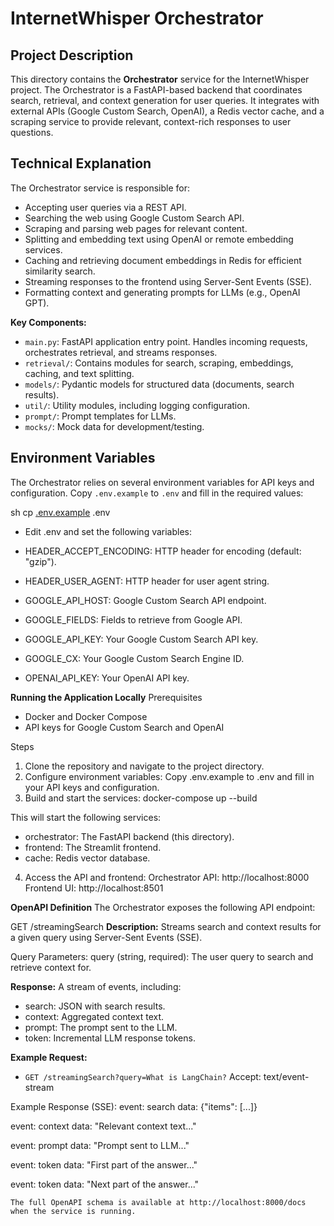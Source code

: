 # InternetWhisper Orchestrator

## Project Description

This directory contains the **Orchestrator** service for the InternetWhisper project. The Orchestrator is a FastAPI-based backend that coordinates search, retrieval, and context generation for user queries. It integrates with external APIs (Google Custom Search, OpenAI), a Redis vector cache, and a scraping service to provide relevant, context-rich responses to user questions.

## Technical Explanation

The Orchestrator service is responsible for:
- Accepting user queries via a REST API.
- Searching the web using Google Custom Search API.
- Scraping and parsing web pages for relevant content.
- Splitting and embedding text using OpenAI or remote embedding services.
- Caching and retrieving document embeddings in Redis for efficient similarity search.
- Streaming responses to the frontend using Server-Sent Events (SSE).
- Formatting context and generating prompts for LLMs (e.g., OpenAI GPT).

**Key Components:**
- `main.py`: FastAPI application entry point. Handles incoming requests, orchestrates retrieval, and streams responses.
- `retrieval/`: Contains modules for search, scraping, embeddings, caching, and text splitting.
- `models/`: Pydantic models for structured data (documents, search results).
- `util/`: Utility modules, including logging configuration.
- `prompt/`: Prompt templates for LLMs.
- `mocks/`: Mock data for development/testing.

## Environment Variables

The Orchestrator relies on several environment variables for API keys and configuration. Copy `.env.example` to `.env` and fill in the required values:

sh
cp [.env.example](http://_vscodecontentref_/0) .env

- Edit .env and set the following variables:

- HEADER_ACCEPT_ENCODING: HTTP header for encoding (default: "gzip").
- HEADER_USER_AGENT: HTTP header for user agent string.
- GOOGLE_API_HOST: Google Custom Search API endpoint.
- GOOGLE_FIELDS: Fields to retrieve from Google API.
- GOOGLE_API_KEY: Your Google Custom Search API key.
- GOOGLE_CX: Your Google Custom Search Engine ID.
- OPENAI_API_KEY: Your OpenAI API key.


**Running the Application Locally**
Prerequisites
- Docker and Docker Compose
- API keys for Google Custom Search and OpenAI

Steps
1. Clone the repository and navigate to the project directory.
2. Configure environment variables:
    Copy .env.example to .env and fill in your API keys and configuration.
3. Build and start the services:
    docker-compose up --build

This will start the following services:
-   orchestrator: The FastAPI backend (this directory).
-   frontend: The Streamlit frontend.
-   cache: Redis vector database.

4. Access the API and frontend:
Orchestrator API: http://localhost:8000
Frontend UI: http://localhost:8501

**OpenAPI Definition**
The Orchestrator exposes the following API endpoint:

GET /streamingSearch
**Description:**
Streams search and context results for a given query using Server-Sent Events (SSE).

Query Parameters:
query (string, required): The user query to search and retrieve context for.

**Response:**
A stream of events, including:

- search: JSON with search results.
- context: Aggregated context text.
- prompt: The prompt sent to the LLM.
- token: Incremental LLM response tokens.

**Example Request:**
- `GET /streamingSearch?query=What is LangChain?`
Accept: text/event-stream

Example Response (SSE):
event: search
data: {"items": [...]}

event: context
data: "Relevant context text..."

event: prompt
data: "Prompt sent to LLM..."

event: token
data: "First part of the answer..."

event: token
data: "Next part of the answer..."

`The full OpenAPI schema is available at http://localhost:8000/docs when the service is running.`

